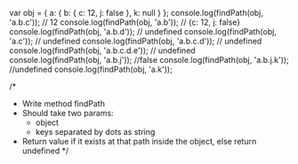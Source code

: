 var obj = {
    a: {
        b: {
            c: 12,
            j: false
        },
        k: null
    }
};
console.log(findPath(obj, 'a.b.c')); // 12
console.log(findPath(obj, 'a.b')); // {c: 12, j: false}
console.log(findPath(obj, 'a.b.d')); // undefined
console.log(findPath(obj, 'a.c')); // undefined
console.log(findPath(obj, 'a.b.c.d')); // undefined
console.log(findPath(obj, 'a.b.c.d.e')); // undefined
console.log(findPath(obj, 'a.b.j')); //false
console.log(findPath(obj, 'a.b.j.k')); //undefined
console.log(findPath(obj, 'a.k'));

/*
- Write method findPath
- Should take two params:
    - object
    - keys separated by dots as string
- Return value if it exists at that path inside the object, else return undefined
*/